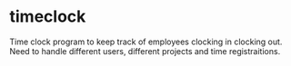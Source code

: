 # timeclock

Time clock program to keep track of employees clocking in clocking out.
Need to handle different users, different projects and time registraitions.